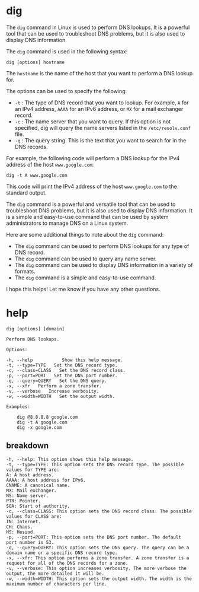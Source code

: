 # dig

The `dig` command in Linux is used to perform DNS lookups. It is a powerful tool that can be used to troubleshoot DNS problems, but it is also used to display DNS information.

The `dig` command is used in the following syntax:

```
dig [options] hostname
```

The `hostname` is the name of the host that you want to perform a DNS lookup for.

The options can be used to specify the following:

* `-t` : The type of DNS record that you want to lookup. For example, `A` for an IPv4 address, `AAAA` for an IPv6 address, or `MX` for a mail exchanger record.
* `-c` : The name server that you want to query. If this option is not specified, dig will query the name servers listed in the `/etc/resolv.conf` file.
* `-q` : The query string. This is the text that you want to search for in the DNS records.

For example, the following code will perform a DNS lookup for the IPv4 address of the host `www.google.com`:

```
dig -t A www.google.com
```

This code will print the IPv4 address of the host `www.google.com` to the standard output.

The `dig` command is a powerful and versatile tool that can be used to troubleshoot DNS problems, but it is also used to display DNS information. It is a simple and easy-to-use command that can be used by system administrators to manage DNS on a Linux system.

Here are some additional things to note about the `dig` command:

* The `dig` command can be used to perform DNS lookups for any type of DNS record.
* The `dig` command can be used to query any name server.
* The `dig` command can be used to display DNS information in a variety of formats.
* The `dig` command is a simple and easy-to-use command.

I hope this helps! Let me know if you have any other questions.

# help
```
dig [options] [domain]

Perform DNS lookups.

Options:

-h, --help           Show this help message.
-t, --type=TYPE   Set the DNS record type.
-c, --class=CLASS   Set the DNS record class.
-p, --port=PORT   Set the DNS port number.
-q, --query=QUERY   Set the DNS query.
-x, --xfr   Perform a zone transfer.
-v, --verbose   Increase verbosity.
-w, --width=WIDTH   Set the output width.

Examples:

    dig @8.8.8.8 google.com
    dig -t A google.com
    dig -x google.com
```

## breakdown

```
-h, --help: This option shows this help message.
-t, --type=TYPE: This option sets the DNS record type. The possible values for TYPE are:
A: A host address.
AAAA: A host address for IPv6.
CNAME: A canonical name.
MX: Mail exchanger.
NS: Name server.
PTR: Pointer.
SOA: Start of authority.
-c, --class=CLASS: This option sets the DNS record class. The possible values for CLASS are:
IN: Internet.
CH: Chaos.
HS: Hesiod.
-p, --port=PORT: This option sets the DNS port number. The default port number is 53.
-q, --query=QUERY: This option sets the DNS query. The query can be a domain name or a specific DNS record type.
-x, --xfr: This option performs a zone transfer. A zone transfer is a request for all of the DNS records for a zone.
-v, --verbose: This option increases verbosity. The more verbose the output, the more detailed it will be.
-w, --width=WIDTH: This option sets the output width. The width is the maximum number of characters per line.
```
